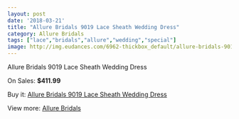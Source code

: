 ```yaml
---
layout: post
date: '2018-03-21'
title: "Allure Bridals 9019 Lace Sheath Wedding Dress"
category: Allure Bridals
tags: ["lace","bridals","allure","wedding","special"]
image: http://img.eudances.com/6962-thickbox_default/allure-bridals-9019-lace-sheath-wedding-dress.jpg
---
```

Allure Bridals 9019 Lace Sheath Wedding Dress

On Sales: **$411.99**
<a href="https://www.eudances.com/en/allure-bridals/2546-allure-bridals-9019-lace-sheath-wedding-dress.html"><amp-img layout="responsive" width="600" height="600" src="//img.eudances.com/6962-thickbox_default/allure-bridals-9019-lace-sheath-wedding-dress.jpg" alt="Allure Bridals 9019 Lace Sheath Wedding Dress 0" /></a>
<a href="https://www.eudances.com/en/allure-bridals/2546-allure-bridals-9019-lace-sheath-wedding-dress.html"><amp-img layout="responsive" width="600" height="600" src="//img.eudances.com/6966-thickbox_default/allure-bridals-9019-lace-sheath-wedding-dress.jpg" alt="Allure Bridals 9019 Lace Sheath Wedding Dress 1" /></a>
<a href="https://www.eudances.com/en/allure-bridals/2546-allure-bridals-9019-lace-sheath-wedding-dress.html"><amp-img layout="responsive" width="600" height="600" src="//img.eudances.com/6965-thickbox_default/allure-bridals-9019-lace-sheath-wedding-dress.jpg" alt="Allure Bridals 9019 Lace Sheath Wedding Dress 2" /></a>
<a href="https://www.eudances.com/en/allure-bridals/2546-allure-bridals-9019-lace-sheath-wedding-dress.html"><amp-img layout="responsive" width="600" height="600" src="//img.eudances.com/6964-thickbox_default/allure-bridals-9019-lace-sheath-wedding-dress.jpg" alt="Allure Bridals 9019 Lace Sheath Wedding Dress 3" /></a>
<a href="https://www.eudances.com/en/allure-bridals/2546-allure-bridals-9019-lace-sheath-wedding-dress.html"><amp-img layout="responsive" width="600" height="600" src="//img.eudances.com/6963-thickbox_default/allure-bridals-9019-lace-sheath-wedding-dress.jpg" alt="Allure Bridals 9019 Lace Sheath Wedding Dress 4" /></a>

Buy it: [Allure Bridals 9019 Lace Sheath Wedding Dress](https://www.eudances.com/en/allure-bridals/2546-allure-bridals-9019-lace-sheath-wedding-dress.html "Allure Bridals 9019 Lace Sheath Wedding Dress")

View more: [Allure Bridals](https://www.eudances.com/en/2-allure-bridals "Allure Bridals")